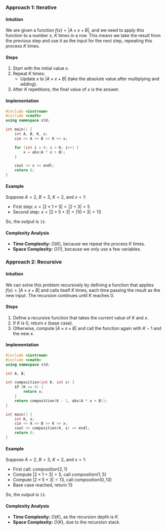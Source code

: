 ### Approach 1: Iterative

#### Intuition

We are given a function $f(x) = |A \times x + B|$, and we need to apply this
function to a number $x$, $K$ times in a row. This means we take the result from
the previous step and use it as the input for the next step, repeating this
process $K$ times.

#### Steps

1. Start with the initial value $x$.
2. Repeat $K$ times:
   - Update $x$ to $|A \times x + B|$ (take the absolute value after multiplying
     and adding).
3. After $K$ repetitions, the final value of $x$ is the answer.

#### Implementation

```cpp
#include <iostream>
#include <cmath>
using namespace std;

int main() {
    int A, B, K, x;
    cin >> A >> B >> K >> x;

    for (int i = 0; i < K; i++) {
        x = abs(A * x + B);
    }

    cout << x << endl;
    return 0;
}
```

#### Example

Suppose $A = 2$, $B = 3$, $K = 2$, and $x = 1$:

- First step: $x = |2 \times 1 + 3| = |2 + 3| = 5$
- Second step: $x = |2 \times 5 + 3| = |10 + 3| = 13$

So, the output is `13`.

#### Complexity Analysis

- **Time Complexity:** $O(K)$, because we repeat the process $K$ times.
- **Space Complexity:** $O(1)$, because we only use a few variables.

### Approach 2: Recursive

#### Intuition

We can solve this problem recursively by defining a function that applies $f(x) = |A \times x + B|$ and calls itself $K$ times, each time passing the result as the new input. The recursion continues until $K$ reaches 0.

#### Steps

1. Define a recursive function that takes the current value of $K$ and $x$.
2. If $K$ is 0, return $x$ (base case).
3. Otherwise, compute $|A \times x + B|$ and call the function again with $K-1$ and the new $x$.

#### Implementation

```cpp
#include <iostream>
#include <cmath>
using namespace std;

int A, B;

int composition(int K, int x) {
    if (K == 0) {
        return x;
    }
    return composition(K - 1, abs(A * x + B));
}

int main() {
    int K, x;
    cin >> A >> B >> K >> x;
    cout << composition(K, x) << endl;
    return 0;
}
```

#### Example

Suppose $A = 2$, $B = 3$, $K = 2$, and $x = 1$:

- First call: $composition(2, 1)$
- Compute $|2 \times 1 + 3| = 5$, call $composition(1, 5)$
- Compute $|2 \times 5 + 3| = 13$, call $composition(0, 13)$
- Base case reached, return $13$

So, the output is `13`.

#### Complexity Analysis

- **Time Complexity:** $O(K)$, as the recursion depth is $K$.
- **Space Complexity:** $O(K)$, due to the recursion stack.
